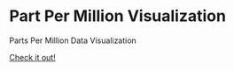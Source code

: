 # Part Per Million Visualization
Parts Per Million Data Visualization

<a href="https://codepen.io/Stonehouse/pen/QWyZmQV" target="_blank">Check it out!</a>
